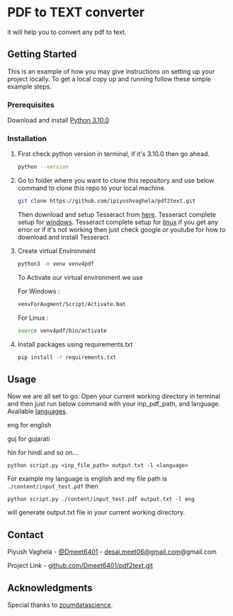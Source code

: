 
# PDF to TEXT converter

it will help you to convert any pdf to text.

## Getting Started

This is an example of how you may give instructions on setting up your project locally.
To get a local copy up and running follow these simple example steps.

### Prerequisites

Download and install [Python 3.10.0](https://www.python.org/ftp/python/3.10.0/python-3.10.0-amd64.exe)

### Installation

1. First check python version in terminal, if it's 3.10.0 then go ahead.
   ```sh
   python --version 
   ```

2. Go to folder where you want to clone this repository and use below command to clone this repo to your local machine.
   ```sh
   git clone https://github.com/ipiyushvaghela/pdf2text.git
   ```
   
   Then download and setup Tesseract from [here](https://tesseract-ocr.github.io/tessdoc/Installation.html). Tesseract complete setup for [windows](https://linuxhint.com/install-tesseract-windows/). Tesseract complete setup for [linux](https://linuxhint.com/install-tesseract-ocr-linux/)
   if you get any error or if it's not working then just check google or youtube for how to download and install Tesseract.
    
3. Create virtual Environment 
   ```sh
   python3 -m venv venv4pdf
   ```

   To Activate our virtual environment we use
   
   For Windows : 
   ```sh
   venvForAugment/Script/Activate.bat
   ```

   For Linux :
   ```sh
   source venv4pdf/bin/activate
   ```
4. Install packages using requirements.txt
   ```sh
   pip install -r requirements.txt
   ```
## Usage

Now we are all set to go. 
Open your current working directory in terminal and then just run below command with your inp_pdf_path, and language. Available [languages](https://github.com/tesseract-ocr/tessdata).

eng for english

guj for gujarati 

hin for hindi and so on...

```
python script.py <inp_file_path> output.txt -l <language>
```

For example my language is english and my file path is ```./content/input_test.pdf``` then
```
python script.py ./content/input_test.pdf output.txt -l eng
```
will generate output.txt file in your current working directory.

## Contact

Piyush Vaghela - [@Dmeet6401](https://twitter.com/@Dmeet6401) - desai.meet06@gmail.com@gmail.com

Project Link -  [github.com/Dmeet6401/pdf2text.git](https://github.com/Dmeet6401/pdf2text.git)

## Acknowledgments
Special thanks to [zoumdatascience](https://github.com/zoumdatascience/OCR).
